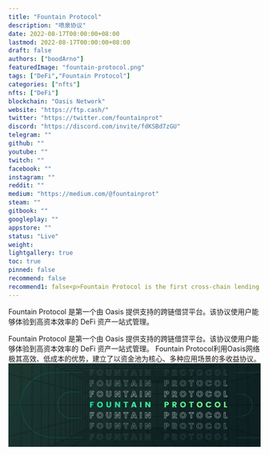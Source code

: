 ```yaml
---
title: "Fountain Protocol"
description: "喷泉协议"
date: 2022-08-17T00:00:00+08:00
lastmod: 2022-08-17T00:00:00+08:00
draft: false
authors: ["boodArno"]
featuredImage: "fountain-protocol.png"
tags: ["DeFi","Fountain Protocol"]
categories: ["nfts"]
nfts: ["DeFi"]
blockchain: "Oasis Network"
website: "https://ftp.cash/"
twitter: "https://twitter.com/fountainprot"
discord: "https://discord.com/invite/fdKSBd7zGU"
telegram: ""
github: ""
youtube: ""
twitch: ""
facebook: ""
instagram: ""
reddit: ""
medium: "https://medium.com/@fountainprot"
steam: ""
gitbook: ""
googleplay: ""
appstore: ""
status: "Live"
weight: 
lightgallery: true
toc: true
pinned: false
recommend: false
recommend1: false<p>Fountain Protocol is the first cross-chain lending platform powered by Oasis. The protocol enables users to experience high capital efficiency one-stop management of DeFi assets.</p>
---
```


Fountain Protocol 是第一个由 Oasis 提供支持的跨链借贷平台。该协议使用户能够体验到高资本效率的 DeFi 资产一站式管理。

Fountain Protocol 是第一个由 Oasis 提供支持的跨链借贷平台。该协议使用户能够体验到高资本效率的 DeFi 资产一站式管理。 Fountain Protocol利用Oasis网络极其高效、低成本的优势，建立了以资金池为核心、多种应用场景的多收益协议。![1080x360](1080x360.jpg)